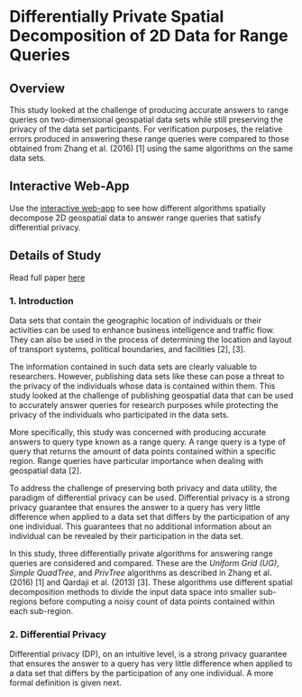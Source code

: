 # Differentially Private Spatial Decomposition of 2D Data for Range Queries

## Overview
This study looked at the challenge of producing
accurate answers to range queries on two-dimensional geospatial
data sets while still preserving the privacy of the data set
participants. For verification purposes, the relative errors produced in answering these range queries were compared to those obtained from Zhang et
al. (2016) [1] using the same algorithms on the same data sets.

## Interactive Web-App

Use the [interactive web-app](http://google.com) to see how 
different algorithms spatially decompose 2D geospatial data
to answer range queries that satisfy differential privacy.

## Details of Study 
Read full paper [here](http://google.com)

### 1. Introduction
Data sets that contain the geographic location of individuals
or their activities can be used to enhance business intelligence
and traffic flow. They can also be used in the process of
determining the location and layout of transport systems,
political boundaries, and facilities [2], [3].

The information contained in such data sets are clearly
valuable to researchers. However, publishing data sets like
these can pose a threat to the privacy of the individuals
whose data is contained within them. This study looked at the challenge of publishing geospatial data that can be
used to accurately answer queries for research purposes while
protecting the privacy of the individuals who participated in
the data sets.

More specifically, this study was concerned with producing
accurate answers to query type known as a range query. A
range query is a type of query that returns the amount of data
points contained within a specific region. Range queries have
particular importance when dealing with geospatial data [2].

To address the challenge of preserving both privacy and
data utility, the paradigm of differential privacy can be used.
Differential privacy is a strong privacy guarantee that ensures
the answer to a query has very little difference when applied
to a data set that differs by the participation of any one
individual. This guarantees that no additional information
about an individual can be revealed by their participation in
the data set.

In this study, three differentially private algorithms for answering
range queries are considered and compared. These
are the *Uniform Grid (UG)*, *Simple QuadTree*, and *PrivTree* algorithms as
described in Zhang et al. (2016) [1] and Qardaji et al. (2013) [3]. These algorithms use different spatial
decomposition methods to divide the input data space into
smaller sub-regions before computing a noisy count of data
points contained within each sub-region.

### 2. Differential Privacy
Differential privacy (DP), on an intuitive
level, is a strong privacy guarantee that ensures the answer
to a query has very little difference when applied to a data set
that differs by the participation of any one individual. A more
formal definition is given next.